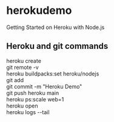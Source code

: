 # herokudemo
Getting Started on Heroku with Node.js

## Heroku and git commands  
heroku create  
git remote -v  
heroku buildpacks:set heroku/nodejs  
git add <filename>  
git commit -m "Heroku Demo"  
git push heroku main  
heroku ps:scale web=1  
heroku open  
heroku logs --tail  